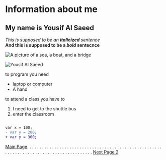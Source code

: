 # Information about me 
## My name is Yousif Al Saeed 
 _This is supposed to be an **italicized** sentence_  
 **And this is supposed to be a _bold_ sentecnce**   
 
 ![A picture of a sea, a boat, and a bridge](https://f.dale.onl/mu/all/photos/BayBridge.jpg)
 
 ![Yousif Al Saeed](https://mail.google.com/mail/u/1?ui=2&ik=49407bf348&attid=0.1&permmsgid=msg-a:r-5291881173338158119&th=16ede08d13bfb8c1&view=fimg&sz=s0-l75-ft&attbid=ANGjdJ_5UoQ8tPq4i25XRihygVzSi1dchbaudAe8dY_g8ALymp4NDZu16-ghqUSb1krfvqQHIwsqjmUJhkN2HWaIowUYjEep1nXkvPeUGHxzS_IC3dI5VTgvqOMdPgM&disp=emb&realattid=16ede08c5b1d88c7bf91)
 
 
 to program you need 
 * laptop or computer
 * A hand
 
 
 to attend a class you have to 
 1. I need to get to the shuttle bus
 2. enter the classroom 
 


```diff

var x = 100;
- var y = 200;
+ var y = 300;

```

[Main Page](https://github.com/YousifAlSaeed/FinalProject). . . . . . . . . . . . . . . . . . . . . . . . . . . . . . . . . . . . . . . . . . . . . . . . . . . . . . . . . . . . . . . . . . . . . . . . . . . . . . . . . . . . . . . . .  [Next Page 2](https://github.com/YousifAlSaeed/FinalProject/blob/master/Page2.md)
